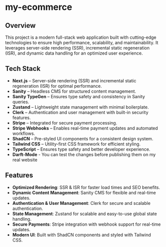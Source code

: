 # my-ecommerce

## Overview
This project is a modern full-stack web application built with cutting-edge technologies to ensure high performance, scalability, and maintainability. It leverages server-side rendering (SSR), incremental static regeneration (ISR), and dynamic data handling for an optimized user experience.

## Tech Stack
- **Next.js** – Server-side rendering (SSR) and incremental static regeneration (ISR) for optimal performance.
- **Sanity** – Headless CMS for structured content management.
- **Sanity TypeGen** – Ensures type safety and consistency in Sanity queries.
- **Zustand** – Lightweight state management with minimal boilerplate.
- **Clerk** – Authentication and user management with built-in security features.
- **Stripe** – Integrated for secure payment processing.
- **Stripe Webhooks** – Enables real-time payment updates and automated workflows.
- **ShadCN** – Pre-styled UI components for a consistent design system.
- **Tailwind CSS** – Utility-first CSS framework for efficient styling.
- **TypeScript** – Ensures type safety and better developer experience.
- **Darft-Mode** - You can test the changes before publishing them on my real website

## Features
- **Optimized Rendering**: SSR & ISR for faster load times and SEO benefits.
- **Dynamic Content Management**: Sanity CMS for flexible and real-time updates.
- **Authentication & User Management**: Clerk for secure and scalable authentication.
- **State Management**: Zustand for scalable and easy-to-use global state handling.
- **Secure Payments**: Stripe integration with webhook support for real-time updates.
- **Modern UI**: Built with ShadCN components and styled with Tailwind CSS.


